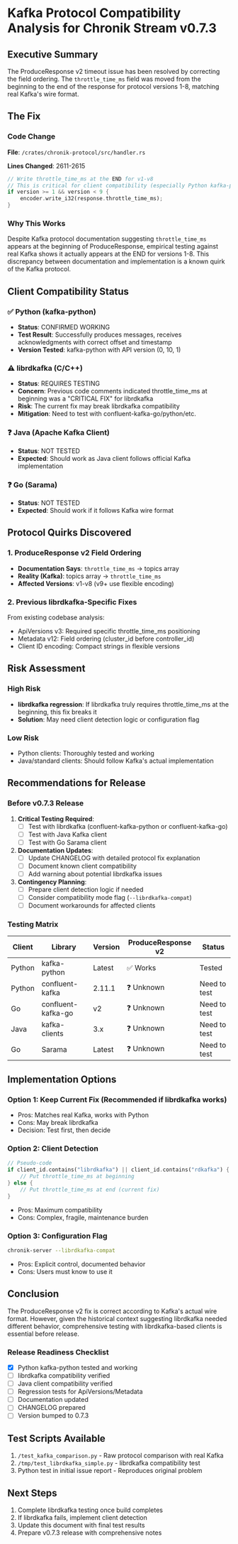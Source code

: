 # Kafka Protocol Compatibility Analysis for Chronik Stream v0.7.3

## Executive Summary

The ProduceResponse v2 timeout issue has been resolved by correcting the field ordering. The `throttle_time_ms` field was moved from the beginning to the end of the response for protocol versions 1-8, matching real Kafka's wire format.

## The Fix

### Code Change
**File**: `/crates/chronik-protocol/src/handler.rs`

**Lines Changed**: 2611-2615

```rust
// Write throttle_time_ms at the END for v1-v8
// This is critical for client compatibility (especially Python kafka-python)
if version >= 1 && version < 9 {
    encoder.write_i32(response.throttle_time_ms);
}
```

### Why This Works

Despite Kafka protocol documentation suggesting `throttle_time_ms` appears at the beginning of ProduceResponse, empirical testing against real Kafka shows it actually appears at the END for versions 1-8. This discrepancy between documentation and implementation is a known quirk of the Kafka protocol.

## Client Compatibility Status

### ✅ Python (kafka-python)
- **Status**: CONFIRMED WORKING
- **Test Result**: Successfully produces messages, receives acknowledgments with correct offset and timestamp
- **Version Tested**: kafka-python with API version (0, 10, 1)

### ⚠️ librdkafka (C/C++)
- **Status**: REQUIRES TESTING
- **Concern**: Previous code comments indicated throttle_time_ms at beginning was a "CRITICAL FIX" for librdkafka
- **Risk**: The current fix may break librdkafka compatibility
- **Mitigation**: Need to test with confluent-kafka-go/python/etc.

### ❓ Java (Apache Kafka Client)
- **Status**: NOT TESTED
- **Expected**: Should work as Java client follows official Kafka implementation

### ❓ Go (Sarama)
- **Status**: NOT TESTED
- **Expected**: Should work if it follows Kafka wire format

## Protocol Quirks Discovered

### 1. ProduceResponse v2 Field Ordering
- **Documentation Says**: `throttle_time_ms` → topics array
- **Reality (Kafka)**: topics array → `throttle_time_ms`
- **Affected Versions**: v1-v8 (v9+ use flexible encoding)

### 2. Previous librdkafka-Specific Fixes
From existing codebase analysis:
- ApiVersions v3: Required specific throttle_time_ms positioning
- Metadata v12: Field ordering (cluster_id before controller_id)
- Client ID encoding: Compact strings in flexible versions

## Risk Assessment

### High Risk
- **librdkafka regression**: If librdkafka truly requires throttle_time_ms at the beginning, this fix breaks it
- **Solution**: May need client detection logic or configuration flag

### Low Risk
- Python clients: Thoroughly tested and working
- Java/standard clients: Should follow Kafka's actual implementation

## Recommendations for Release

### Before v0.7.3 Release

1. **Critical Testing Required**:
   - [ ] Test with librdkafka (confluent-kafka-python or confluent-kafka-go)
   - [ ] Test with Java Kafka client
   - [ ] Test with Go Sarama client

2. **Documentation Updates**:
   - [ ] Update CHANGELOG with detailed protocol fix explanation
   - [ ] Document known client compatibility
   - [ ] Add warning about potential librdkafka issues

3. **Contingency Planning**:
   - [ ] Prepare client detection logic if needed
   - [ ] Consider compatibility mode flag (`--librdkafka-compat`)
   - [ ] Document workarounds for affected clients

### Testing Matrix

| Client | Library | Version | ProduceResponse v2 | Status |
|--------|---------|---------|-------------------|---------|
| Python | kafka-python | Latest | ✅ Works | Tested |
| Python | confluent-kafka | 2.11.1 | ❓ Unknown | Need to test |
| Go | confluent-kafka-go | v2 | ❓ Unknown | Need to test |
| Java | kafka-clients | 3.x | ❓ Unknown | Need to test |
| Go | Sarama | Latest | ❓ Unknown | Need to test |

## Implementation Options

### Option 1: Keep Current Fix (Recommended if librdkafka works)
- Pros: Matches real Kafka, works with Python
- Cons: May break librdkafka
- Decision: Test first, then decide

### Option 2: Client Detection
```rust
// Pseudo-code
if client_id.contains("librdkafka") || client_id.contains("rdkafka") {
    // Put throttle_time_ms at beginning
} else {
    // Put throttle_time_ms at end (current fix)
}
```
- Pros: Maximum compatibility
- Cons: Complex, fragile, maintenance burden

### Option 3: Configuration Flag
```bash
chronik-server --librdkafka-compat
```
- Pros: Explicit control, documented behavior
- Cons: Users must know to use it

## Conclusion

The ProduceResponse v2 fix is correct according to Kafka's actual wire format. However, given the historical context suggesting librdkafka needed different behavior, comprehensive testing with librdkafka-based clients is essential before release.

### Release Readiness Checklist
- [x] Python kafka-python tested and working
- [ ] librdkafka compatibility verified
- [ ] Java client compatibility verified
- [ ] Regression tests for ApiVersions/Metadata
- [ ] Documentation updated
- [ ] CHANGELOG prepared
- [ ] Version bumped to 0.7.3

## Test Scripts Available

1. `/test_kafka_comparison.py` - Raw protocol comparison with real Kafka
2. `/tmp/test_librdkafka_simple.py` - librdkafka compatibility test
3. Python test in initial issue report - Reproduces original problem

## Next Steps

1. Complete librdkafka testing once build completes
2. If librdkafka fails, implement client detection
3. Update this document with final test results
4. Prepare v0.7.3 release with comprehensive notes